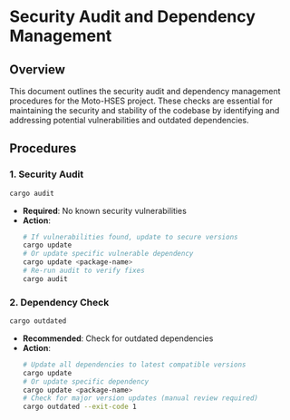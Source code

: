 # Security Audit and Dependency Management

## Overview

This document outlines the security audit and dependency management procedures for the Moto-HSES project. These checks are essential for maintaining the security and stability of the codebase by identifying and addressing potential vulnerabilities and outdated dependencies.

## Procedures

### 1. Security Audit

```bash
cargo audit
```

- **Required**: No known security vulnerabilities
- **Action**: 
  ```bash
  # If vulnerabilities found, update to secure versions
  cargo update
  # Or update specific vulnerable dependency
  cargo update <package-name>
  # Re-run audit to verify fixes
  cargo audit
  ```

### 2. Dependency Check

```bash
cargo outdated
```
- **Recommended**: Check for outdated dependencies
- **Action**: 
  ```bash
  # Update all dependencies to latest compatible versions
  cargo update
  # Or update specific dependency
  cargo update <package-name>
  # Check for major version updates (manual review required)
  cargo outdated --exit-code 1
  ```
